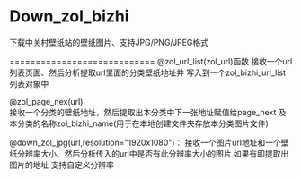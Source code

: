 Down_zol_bizhi
==============

下载中关村壁纸站的壁纸图片、支持JPG/PNG/JPEG格式

============================
@zol_url_list(zol_url)函数 
接收一个url列表页面、然后分析提取url里面的分类壁纸地址并
写入到一个zol_bizhi_url_list列表对象中


@zol_page_nex(url)         
接收一个分类的壁纸地址，然后提取出本分类中下一张地址赋值给page_next
及本分类的名称zol_bizhi_name(用于在本地创建文件夹存放本分类图片文件)

@down_zol_jpg(url,resolution="1920x1080")：
接收一个图片url地址和一个壁纸分辨率大小、然后分析传入的url中是否有此分辨率大小的图片
如果有即提取出图片的地址
支持自定义分辨率  
